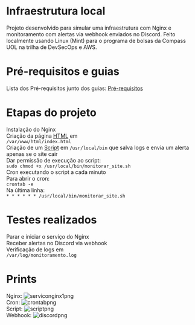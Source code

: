 # Infraestrutura local
Projeto desenvolvido para simular uma infraestrutura com Nginx e monitoramento com alertas via webhook enviados no Discord. Feito localmente usando Linux (Mint) para o programa de bolsas da Compass UOL na trilha de DevSecOps e AWS.

# Pré-requisitos e guias
Lista dos Pré-requisitos junto dos guias: [Pré-requisitos](pre_requisitos.md)  

# Etapas do projeto
Instalação do Nginx  
Criação da página [HTML](index.html) em  
```/var/www/html/index.html```    
Criação de um [Script](monitorar_site.sh) em ```/usr/local/bin``` que salva logs e envia um alerta apenas se o site cair  
Dar permissão de execução ao script:  
```sudo chmod +x /usr/local/bin/monitorar_site.sh```  
Cron executando o script a cada minuto  
Para abrir o cron:  
```crontab -e```  
Na última linha:  
```* * * * * * /usr/local/bin/monitorar_site.sh```  

# Testes realizados
Parar e iniciar o serviço do Nginx  
Receber alertas no Discord via webhook  
Verificação de logs em  
```/var/log/monitoramento.log```
# Prints
Nginx: ![serviconginx1png](servico_nginx1.png)  
Cron: ![crontabpng](crontab1.png)  
Script: ![scriptpng](script1.png)  
Webhook: ![discordpng](discord.png)  
